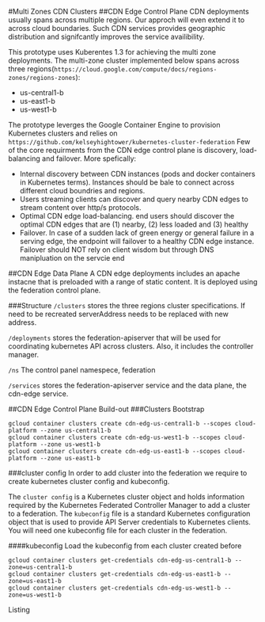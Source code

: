 #Multi Zones CDN Clusters
##CDN Edge Control Plane
CDN deployments usually spans across multiple regions. Our approch will even extend it to across cloud boundaries. Such CDN services
provides geographic distribution and signifcantly improves the service availibility. 

This prototype uses Kuberentes 1.3 for achieving the multi zone deployments. The multi-zone cluster implemented below spans across three
regions(```https://cloud.google.com/compute/docs/regions-zones/regions-zones```):

* us-central1-b
* us-east1-b
* us-west1-b

The prototype leverges the Google Container Engine to provision Kubernetes clusters and relies on ```https://github.com/kelseyhightower/kubernetes-cluster-federation```
Few of the core requirments from the CDN edge control plane is discovery, load-balancing and failover. More spefically:
* Internal discovery between CDN instances (pods and docker containers in Kubernetes terms). Instances should be bale to connect across different cloud boundries and regions. 
* Users streaming clients can discover and query nearby CDN edges to stream content over http/s protocols.
* Optimal CDN edge load-balancing. end users should discover the optimal CDN edges that are (1) nearby, (2) less loaded and (3) healthy 
* Failover. In case of a sudden lack of green energy or general failure in a serving edge, the endpoint will failover to a healthy CDN edge instance. Failover should NOT rely on client wisdom but through DNS manipluation on the servcie end

##CDN Edge Data Plane
A CDN edge deployments includes an apache instacne that is preloaded with a range of static content. It is deployed using the federation control plane. 

###Structure
```/clusters``` stores the three regions cluster specifications. If need to be recreated serverAddress needs to be replaced with new address.

```/deployments``` stores the federation-apiserver that will be used for coordinating kubernetes API across clusters. Also, it includes the controller manager.

```/ns``` The control panel namespece, federation

```/services``` stores the federation-apiserver service and the data plane, the cdn-edge service.

##CDN Edge Control Plane Build-out
###Clusters Bootstrap
```
gcloud container clusters create cdn-edg-us-central1-b --scopes cloud-platform --zone us-central1-b
gcloud container clusters create cdn-edg-us-west1-b --scopes cloud-platform --zone us-west1-b
gcloud container clusters create cdn-edg-us-east1-b --scopes cloud-platform --zone us-east1-b
```

###cluster config
In order to add cluster into the federation we require to create kubernetes cluster config and kubeconfig.

The ```cluster config``` is a Kubernetes cluster object and holds information required by the Kubernetes Federated Controller Manager to add a cluster to a federation.
The ```kubeconfig``` file is a standard Kubernetes configuration object that is used to provide API Server credentials to Kubernetes clients. You will need one kubeconfig file for each cluster in the federation.

####kubeconfig
Load the kubeconfig from each cluster created before

```
gcloud container clusters get-credentials cdn-edg-us-central1-b --zone=us-central1-b
gcloud container clusters get-credentials cdn-edg-us-east1-b --zone=us-east1-b
gcloud container clusters get-credentials cdn-edg-us-west1-b --zone=us-west1-b
```

Listing 
